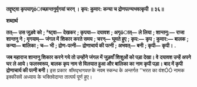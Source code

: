 **तद्दृष्ट्वा कृपयागृöाच्छान्तनुर्मृगयां चरन् ।** **कृप: कुमार: कन्या च द्रोणपत्न्यभवत्कृपी ॥ ३६॥** 

**शब्दार्थ** 

**तत्—** **उस जुड़वे को** **; ²ष्ट्वा—** **देखकर** **; कृपया—** **दयावश** **; अगृöात्—** **ले लिया** **; शान्तनु:—** **राजा शान्तनु ने** **; मृगयाम्—** **जंगल में** **शिकार करते समय** **; चरन्—** **घूमते हुए** **; कृप:—** **कृप** **; कुमार:—** **बालक** **; कन्या—** **बालिका** **; च—** **भी** **; द्रोण-पत्नी—** **द्रोणाचार्य की** **पत्नी** **; अभवत्—** **बनी** **; कृपी—** **कृपी।** **.** 

**जब महाराज शान्तनु शिकार करने गये तो उन्होंने जंगल में जुड़वाँ शिशुओं को पड़ा देखा। वे** **दयावश उन्हें अपने घर ले आये। फलस्वरूप, बालक कृप नाम से विलयात हुआ और बालिका का** **नाम कृपी पड़ा। बाद में कृपी द्रोणाचार्य की पत्नी बनी।** इस प्रकार *श्रीमद्भागवत* के नवम स्कन्ध के अन्तर्गत ''भरत का वंशÓÓ नामक इक्कीसवें अध्याय के भक्तिवेदान्त तात्पर्य पूर्ण हुए। 